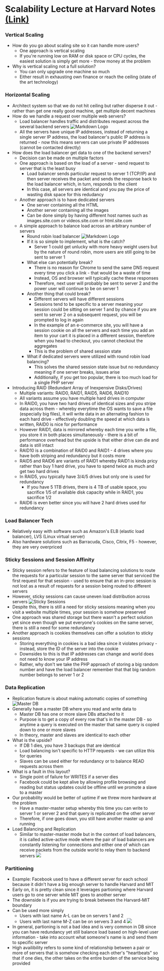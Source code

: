 # Scalability Lecture at Harvard Notes [(Link)](https://www.youtube.com/watch?v=-W9F__D3oY4)

### Vertical Scaling
- How do you go about scaling site so it can handle more users? 
    - One approach is vertical scaling
    - If you're running low on RAM or disk space or CPU cycles, the easiest solution is simply get more - throw money at the problem
- Why is vertical scaling not a full solution?
    - You can only upgrade one machine so much
    - Either result in exhausting own finance or reach the ceiling (state of the art technology)

### Horizontal Scaling
- Architect system so that we do not hit ceiling but rather disperse it out - rather than get one really good machine, get multiple decent machines
- How do we handle a request over multiple web servers?
    - Load balancer handles traffic and distributes request across the several backend servers
    ![Markdown Logo](https://lh4.ggpht.com/_p2ZBNGf_7w8/TYKFbJLVPZI/AAAAAAAAGUk/e47krYV3W54/image_thumb%5B15%5D.png?imgmax=800) 
    - All the servers have unique IP addresses, instead of returning a single server IP address, the load balancer's public IP address is returned - now this means servers can use private IP addresses (cannot be contacted directly)
- How does the load balancer get data to one of the backend servers?
    - Decision can be made on multiple factors
    - One approach is based on the load of a server - send request to server that is the least busy
        - Load balancer sends particular request to server 1 (TCP/IP) and then server receives the packet and sends the response back to the load balancer which, in turn, responds to the client
        - In this case, all servers are identical and you pay the price of wasting disk space for this redudancy 
    - Another approach is to have dedicated servers
        - One server containing all the HTML
        - Another server containing all the images
        - Can be done simply by having different host names such as images.site.com or videos.site.com or html.site.com
    - A simple approach to balance load across an arbitrary number of servers
        - Round robin load balancer 
        ![Markdown Logo](https://www.cisco.com/en/US/i/200001-300000/220001-230000/224001-225000/224609.jpg)
        - If it is so simple to implement, what is the catch? 
            - Server 1 could get unlucky with more heavy weight users but by the nature of round robin, more users are still going to be sent to server 1
        - What else can potentially break?
            - There is no reason for Chrome to send the same DNS request every time you click a link - that would be a waste of time
            - Instead, OS and browser will typically cache these responses
            - Therefore, next user will probably be sent to server 2 and the power user will continue to be on server 1 
        - Another thing that could break?
            - Different servers will have different sessions 
            - Sessions tend to be specific to a server meaning your session could be sitting on server 1 and by chance if you are sent to server 2 on a subsequent request, you will be prompted to log in again
            - In the example of an e-commerce site, you will have a session cookie on all the servers and each time you add an item to your cart it is placed in a different session, therefore when you head to checkout, you cannot checkout the aggregates
            - This is the problem of shared session state
        - What if dedicated servers were utilized with round robin load balancing?
            - This solves the shared session state issue but no redundancy meaning if one server breaks, issues arise
            - Additionally, if you get too popular, there is too much load for a single PHP server
- Introducing RAID (Redundant Array of Inexpensive Disks/Drives)
    - Multiple variants: RAID0, RAID1, RAID5, RAID6, RAID10
    - All variants assume you have multiple hard drives in computer
    - In RAID0, you have two hard drives of identical sizes and you stripe data across them - whereby everytime the OS wants to save a file (especially big files), it will write data in an alternating fashion to each hard drive - effectively doubling the speed at which data is written, RAID0 is nice for performance
    - However RAID1, data is mirrored whereby each time you write a file, you store it in both places simultaneously - there is a bit of performance overhead but the upside is that either drive can die and data is still intact
    - RAID10 is a combination of RAID0 and RAID1 - 4 drives where you have both striping and redundancy but it costs more
    - RAID5 and RAID6 are variants of RAID1 whereby RAID1 is kinda pricy rather than buy 1 hard drive, you have to spend twice as much and get two hard drives
    - In RAID5, you typically have 3/4/5 drives but only one is used for redundancy
        - If you have 5 1TB drives, there is 4 TB of usable space, you sacrifice 1/5 of available disk capacity while in RAID1, you sacrifice 1/2
    - RAID6 is even better since you will have 2 hard drives used for redundancy 

### Load Balancer Tech
- Relatively easy with software such as Amazon's ELB (elastic load balancer), LVS (Linux virtual server)
- Also hardware solutions such as Barracuda, Cisco, Citrix, F5 - however, they are very overpriced

### Sticky Sessions and Session Affinity
- Sticky session refers to the feature of load balancing solutions to route the requests for a particular session to the same server that serviced the first request for that session - used to ensure that an in-proc session is not lost as a result of requests for a session being routed to different servers
- However, sticky sessions can cause uneven load distribution across servers
![Sticky Sessions](https://www.imperva.com/learn/wp-content/uploads/sites/13/2019/01/session-stickiness-diagram.jpg)
- Despite this, there is still a need for sticky sessions meaning when you visit a website multiple times, your session is somehow preserved
- One approach was shared storage but there wasn't a perfect solution yet since even though we put everyone's cookies on the same server, there is still a need for some redundancy
- Another approach is cookies themselves can offer a solution to sticky sessions
    - Storing everything in cookies is a bad idea since it violates privacy - instead, store the ID of the server into the cookie
    - Downsides to this is that IP addresses can change and world does not need to know your IP address
    - Rather, why don't we take the PHP approach of storing a big random number and have the load balancer remember that that big random number belongs to server 1 or 2

### Data Replication
- Replication feature is about making automatic copies of something
![Master DB](https://dev.mysql.com/doc/refman/5.7/en/images/redundancy-before.png)
- Generally have a master DB where you read and write data to
    - Master DB has one or more slave DBs attached to it 
    - Purpose is to get a copy of every row that's in the master DB - so anytime a query is executed on the master that same query is copied down to one or more slaves
    - In theory, master and slaves are identical to each other
- What is the upside?
    - If DB 1 dies, you have 3 backups that are identical
    - Load balancing isn't specific to HTTP requests - we can utilize this for queries
    - Slaves can be used either for redundancy or to balance READ requests across them
- What is a fault in this layout?
    - Single point of failure for WRITES if a server dies
    - Facebook could be kept alive by allowing profile browsing and reading but status updates could be offline until we promote a slave to a master
- Our probability would be better of uptime if we threw more hardware at the problem
    - Have a master-master setup whereby this time you can write to server 1 or server 2 and that query is replicated on the other server
    - Therefore, if one goes down, you still have another master up and running
- Load Balancing and Replication
    - Similar to master-master mode but in the context of load balancers, it is called active-active mode where the pair of load balancers are constantly listening for connections and either one of which can receive packets from the outside world to relay them to backend servers
    ![](https://lh3.googleusercontent.com/proxy/dAZU4JcCEGCCl5N1oAi3BDpxlXb_WLiwP4D9ZLGo4OE-WUsCWNfPkQCoklEm07E0sijgEIcWirBWtO8tNor5h4-tl7jRdjTTlFY7E7JAjfxcsQD25g1zEEKJ-S3LcAGCdNULQqOoY7rWtHyCfR1UmOKIqQ5L)

### Partitioning 
- Example: Facebook used to have a different server for each school because it didn't have a big enough server to handle Harvard and MIT
- Early on, it is pretty clean since it leverages partioning where Harvard users go to one server while MIT goes to another server
- The downside is if you are trying to break between the Harvard-MIT boundary
- Can be used more simply
    - Users with last name A-L can be on servers 1 and 2
    - Users with last name M-Z can be on servers 3 and 4
    ![](https://docs.oracle.com/cd/E22289_01/html/821-1272/figures/Distribution_with_load_balancing.png)
- In general, partioning is not a bad idea and is very common in DB since you can have redundancy yet still balance load based on high-level user information - take into account what someone's name is and send them to specific server
- High availibility refers to some kind of relationship between a pair or more of servers that is somehow checking each other's "heartbeats" so that if one dies, the other takes on the entire burden of the service being provided 